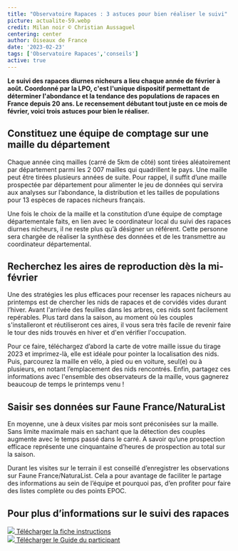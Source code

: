 ```yaml
---
title: "Observatoire Rapaces : 3 astuces pour bien réaliser le suivi"
picture: actualite-59.webp
credit: Milan noir © Christian Aussaguel
centering: center
author: Oiseaux de France
date: '2023-02-23'
tags: ['Observatoire Rapaces','conseils']
active: true
---
```


**Le suivi des rapaces diurnes nicheurs a lieu chaque année de février à août. Coordonné par la LPO, c'est l'unique dispositif permettant de déterminer l'abondance et la tendance des populations de rapaces en France depuis 20 ans. Le recensement débutant tout juste en ce mois de février, voici trois astuces pour bien le réaliser.**

## Constituez une équipe de comptage sur une maille du département 

Chaque année cinq mailles (carré de 5km de côté) sont tirées aléatoirement par département parmi les 2 007 mailles qui quadrillent le pays. Une maille peut être tirées plusieurs années de suite. Pour rappel, il suffit d’une maille prospectée par département pour alimenter le jeu de données qui servira aux analyses sur l’abondance, la distribution et les tailles de populations pour 13 espèces de rapaces nicheurs français. 

Une fois le choix de la maille et la constitution d’une équipe de comptage départementale faits, en lien avec le coordinateur local du suivi des rapaces diurnes nicheurs, il ne reste plus qu’à désigner un référent. Cette personne sera chargée de réaliser la synthèse des données et de les transmettre au coordinateur départemental. 

##  Recherchez les aires de reproduction dès la mi-février

Une des stratégies les plus efficaces pour recenser les rapaces nicheurs au printemps est de chercher les nids de rapaces et de corvidés vides durant l’hiver. Avant l'arrivée des feuilles dans les arbres, ces nids sont facilement repérables. Plus tard dans la saison, au moment où les couples s'installeront et réutiliseront ces aires, il vous sera très facile de revenir faire le tour des nids trouvés en hiver et d'en vérifier l'occupation. 

Pour ce faire, téléchargez d’abord la carte de votre maille issue du tirage 2023 et imprimez-là, elle est idéale pour pointer la localisation des nids. Puis, parcourez la maille en vélo, à pied ou en voiture, seul(e) ou à plusieurs, en notant l’emplacement des nids rencontrés. Enfin, partagez ces informations avec l'ensemble des observateurs de la maille, vous gagnerez beaucoup de temps le printemps venu !

## Saisir ses données sur Faune France/NaturaList 
En moyenne, une à deux visites par mois sont préconisées sur la maille. Sans limite maximale mais en sachant que la détection des couples augmente avec le temps passé dans le carré. A savoir qu’une prospection efficace représente une cinquantaine d’heures de prospection au total sur la saison. 

Durant les visites sur le terrain il est conseillé d’enregistrer les observations sur Faune France/NaturaList. Cela a pour avantage de faciliter le partage des informations au sein de l’équipe et pourquoi pas, d’en profiter pour faire des listes complète ou des points EPOC. 

## Pour plus d’informations sur le suivi des rapaces 

<div class="ProtocolsDocumentsGrid">

  <a href="/news/actualite-59-fiche-instruction.pdf" target="_blank" class="ProtocolsDocumentsCard">
    <img class="ProtocolsDocumentsPicture" src="/news/actualite-59-fiche-instructions.png" />
    <span class="green01 fw-600"> Télécharger la fiche instructions </span>
  </a>

</div>




<div class="ProtocolsDocumentsGrid">

  <a href="/news/actualite-59-guide-participant.pdf" target="_blank" class="ProtocolsDocumentsCard">
    <img class="ProtocolsDocumentsPicture" src="/news/actualite-59-guide-participant.png" />
    <span class="green01 fw-600"> Télécharger le Guide du participant </span>
  </a>

</div>

